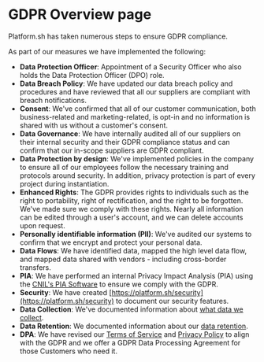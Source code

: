 # GDPR Overview page

Platform.sh has taken numerous steps to ensure GDPR compliance.

As part of our measures we have implemented the following:

* **Data Protection Officer**: Appointment of a Security Officer who also holds the Data Protection Officer (DPO) role.
* **Data Breach Policy**: We have updated our data breach policy and procedures and have reviewed that all our suppliers are compliant with breach notifications.
* **Consent**: We've confirmed that all of our customer communication, both business-related and marketing-related, is opt-in and no information is shared with us without a customer's consent.
* **Data Governance**: We have internally audited all of our suppliers on their internal security and their GDPR compliance status and can confirm that our in-scope suppliers are GDPR compliant.
* **Data Protection by design**: We've implemented policies in the company to ensure all of our employees follow the necessary training and protocols around security. In addition, privacy protection is part of every project during instantiation.
* **Enhanced Rights**: The GDPR provides rights to individuals such as the right to portability, right of rectification, and the right to be forgotten.  We've made sure we comply with these rights. Nearly all information can be edited through a user's account, and we can delete accounts upon request.
* **Personally identifiable information (PII)**: We've audited our systems to confirm that we encrypt and protect your personal data.
* **Data Flows**: We have identified data, mapped the high level data flow, and mapped data shared with vendors - including cross-border transfers.
* **PIA**: We have performed an internal Privacy Impact Analysis (PIA) using the [CNIL's PIA Software](https://www.cnil.fr/en/open-source-pia-software-helps-carry-out-data-protection-impact-assesment) to ensure we comply with the GDPR.
* **Security**: We have created [https://platform.sh/security](https://platform.sh/security) to document our security features.
* **Data Collection**: We've documented information about [what data we collect](/security/data-collection.md).
* **Data Retention**: We documented information about our [data retention](/security/data-retention.md).
* **DPA**: We have revised our [Terms of Service](https://platform.sh/tos) and [Privacy Policy](https://platform.sh/privacy-policy) to align with the GDPR and we offer a GDPR Data Processing Agreement for those Customers who need it.


